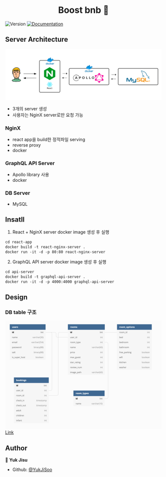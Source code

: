 <h1 align="center">Boost bnb 👋</h1>
<p>
  <img alt="Version" src="https://img.shields.io/badge/version-1.0.0-blue.svg?cacheSeconds=2592000" />
  <a href="https://github.com/YukJiSoo/umchan-server">
    <img alt="Documentation" src="https://img.shields.io/badge/documentation-yes-brightgreen.svg" target="_blank" />
  </a>
</p>

## Server Architecture

![DB 구조](./readme-images/server-architecture.png)

-   3개의 server 생성
-   사용자는 NginX server로만 요청 가능

### NginX

-   react app을 build한 정적파일 serving
-   reverse proxy
-   docker

### GraphQL API Server

-   Apollo library 사용
-   docker

### DB Server

-   MySQL

## Insatll

1. React + NginX server docker image 생성 후 실행

```
cd react-app
docker build -t react-nginx-server .
docker run -it -d -p 80:80 react-nginx-server
```

2. GraphQL API server docker image 생성 후 실행

```
cd api-server
docker build -t graphql-api-server .
docker run -it -d -p 4000:4000 graphql-api-server
```

## Design

### DB table 구조

![DB 구조](./readme-images/db-schema.png)
[Link](https://dbdiagram.io/d/5da49c13ff5115114db53be8)

## Author

👤 **Yuk Jisu**

-   Github: [@YukJiSoo](https://github.com/YukJiSoo)
